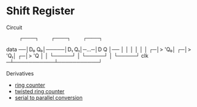 # Shift Register

Circuit

         ┌─────┐     ┌─────┐     ┌─────┐
  data ──│D₀ Q₀│─────│D₁ Q₁│─...─│D  Q │──
         │     │     │     │     │     │
       ┌─│> 'Q₀│   ┌─│> 'Q₁│   ┌─│> 'Q │
       │ └─────┘   │ └─────┘   │ └─────┘
  clk ─┴───────────┴───────────┘

Derivatives
 - [ring counter](ring-counter.md)
 - [twisted ring counter](twisted-ring-counter.md)
 - [serial to parallel conversion](serial-to-parallel.md)
